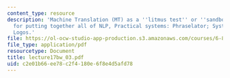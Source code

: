 ```yaml
---
content_type: resource
description: 'Machine Translation (MT) as a ''litmus test'' or ''sandbox'' (graveyard?)
  for putting together all of NLP, Practical systems: Phraselator; Systran (Babelfish);
  Logos.'
file: https://ol-ocw-studio-app-production.s3.amazonaws.com/courses/6-863j-natural-language-and-the-computer-representation-of-knowledge-spring-2003/c2e01b66ee78c2f4180e6f8e4d5afd78_lecture17bw_03.pdf
file_type: application/pdf
resourcetype: Document
title: lecture17bw_03.pdf
uid: c2e01b66-ee78-c2f4-180e-6f8e4d5afd78
---
```

